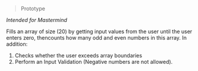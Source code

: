 
> Prototype 

*Intended for Mastermind*

Fills an array of size (20) by getting input values from the user until the user enters zero,
thencounts how many odd and even numbers in this array. In addition: 
1) Checks whether the user exceeds array boundaries 
2) Perform an Input Validation (Negative numbers are not allowed).
